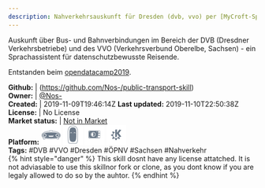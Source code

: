 ```yaml
---
description: Nahverkehrsauskunft für Dresden (dvb, vvo) per [MyCroft-Sprachassistent](https://mycroft.ai/)
---
```

Auskunft über Bus- und Bahnverbindungen im Bereich der DVB (Dresdner Verkehrsbetriebe) und des VVO (Verkehrsverbund Oberelbe, Sachsen) - ein Sprachassistent für datenschutzbewusste Reisende.

Entstanden beim [opendatacamp2019](http://www.dresden.de/odcdresden19).

**Github:** | (https://github.com/Nos-/public-transport-skill)  
**Owner:** | [@Nos-](https://github.com/Nos-)  
**Created:** | 2019-11-09T19:46:14Z  **Last updated:** 2019-11-10T22:50:38Z  
**License:** | No License  
**Market status:** | [Not in Market](https://market.mycroft.ai/skill/)  
**Platform:**   ![](.gitbook/assets/mark-1-icon.png)  ![](.gitbook/assets/mark-2-icon.png)  ![](.gitbook/assets/picroft-icon.png)  ![](.gitbook/assets/kde.png)   
**Tags:** \#DVB \#VVO \#Dresden \#ÖPNV \#Sachsen \#Nahverkehr   
{% hint style="danger" %}
This skill dosnt have any license attatched. It is not adviasable to use this skillnor fork or clone, as you dont know if you are legaly allowed to do so by the auhtor.
{% endhint %}
